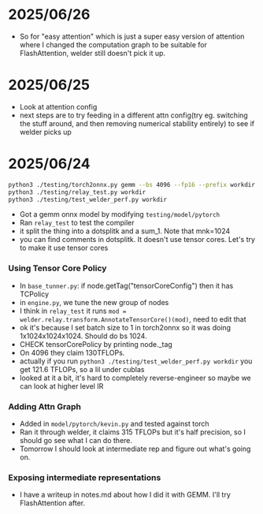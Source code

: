 # 2025/06/26
- So for "easy attention" which is just a super easy version of attention where I changed the computation graph to be suitable for FlashAttention, welder still doesn't pick it up.

# 2025/06/25
- Look at attention config
- next steps are to try feeding in a different attn config(try eg. switching the stuff around, and then removing numerical stability entirely) to see if welder picks up

# 2025/06/24
```bash
python3 ./testing/torch2onnx.py gemm --bs 4096 --fp16 --prefix workdir
python3 ./testing/relay_test.py workdir
python3 ./testing/test_welder_perf.py workdir
```

- Got a gemm onnx model by modifying `testing/model/pytorch`
- Ran `relay_test` to test the compiler
- it split the thing into a dotsplitk and a sum_1. Note that mnk=1024
- you can find comments in dotsplitk. It doesn't use tensor cores. Let's try to make it use tensor cores

### Using Tensor Core Policy
- In `base_tunner.py`: if node.getTag("tensorCoreConfig") then it has TCPolicy
- in `engine.py`, we tune the new group of nodes
- I think in `relay_test` it runs `mod = welder.relay.transform.AnnotateTensorCore()(mod)`, need to edit that
- ok it's because I set batch size to 1 in torch2onnx so it was doing 1x1024x1024x1024. Should do bs 1024.
- CHECK tensorCorePolicy by printing node._tag
- On 4096 they claim 130TFLOPs.
- actually if you run `python3 ./testing/test_welder_perf.py workdir` you get 121.6 TFLOPs, so a lil under cublas
- looked at it a bit, it's hard to completely reverse-engineer so maybe we can look at higher level IR

### Adding Attn Graph
- Added in `model/pytorch/kevin.py` and tested against torch
- Ran it through welder, it claims 315 TFLOPs but it's half precision, so I should go see what I can do there.
- Tomorrow I should look at intermediate rep and figure out what's going on.

### Exposing intermediate representations
- I have a writeup in notes.md about how I did it with GEMM. I'll try FlashAttention after.
